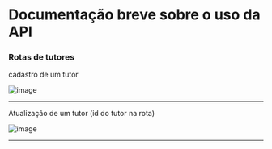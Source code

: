 <h1>Documentação breve sobre o uso da API</h1>

<h3>Rotas de tutores</h3>
<p>cadastro de um tutor</p>

![image](https://github.com/user-attachments/assets/2a2fe615-8ecd-4547-9609-84236df8104c)

<hr>
<p>Atualização de um tutor (id do tutor na rota)</p>

![image](https://github.com/user-attachments/assets/c50a374b-a0db-4e70-8e6f-7df151ca5f86)

<hr>


